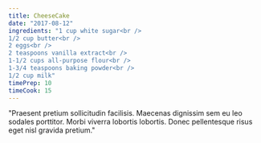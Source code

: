 ```yaml
---
title: CheeseCake
date: "2017-08-12"
ingredients: "1 cup white sugar<br />
1/2 cup butter<br />
2 eggs<br />
2 teaspoons vanilla extract<br />
1-1/2 cups all-purpose flour<br />
1-3/4 teaspoons baking powder<br />
1/2 cup milk"
timePrep: 10
timeCook: 15
---
```


"Praesent pretium sollicitudin facilisis. Maecenas dignissim sem eu leo sodales porttitor. Morbi viverra lobortis lobortis. Donec pellentesque risus eget nisl gravida pretium."
